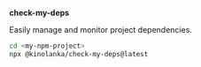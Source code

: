 **check-my-deps**

Easily manage and monitor project dependencies.

```sh
cd <my-npm-project>
npx @kinolanka/check-my-deps@latest
```